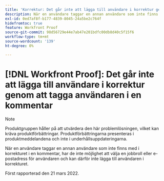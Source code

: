 ```yaml
---
title: 'Korrektur: Det går inte att lägga till användare i korrektur genom att tagga användaren i en kommentar'
description: När en användare taggar en annan användare som inte finns med i korrekturet i en kommentar, har de inte möjlighet att välja en jobbroll eller e-postadress för användaren och kan därför inte lägga till användaren i korrekturet.
exl-id: 0ed7af8f-b177-4839-8045-24a5be2c764f
hidefromtoc: true
feature: Workfront Proof
source-git-commit: 98d56729e44e7ab47e201bdfc00db8d40c5f15f6
workflow-type: tm+mt
source-wordcount: '139'
ht-degree: 0%

---
```


# [!DNL Workfront Proof]: Det går inte att lägga till användare i korrektur genom att tagga användaren i en kommentar

<!--Converted to story-->

>[!NOTE]
>
>Produktgruppen håller på att utvärdera den här problemlösningen, vilket kan kräva produktförbättringar. Produktförbättringarna presenteras i produktmeddelandena och inte i underhållsuppdateringarna.

När en användare taggar en annan användare som inte finns med i korrekturet i en kommentar, har de inte möjlighet att välja en jobbroll eller e-postadress för användaren och kan därför inte lägga till användaren i korrekturet.

Först rapporterad den 21 mars 2022.
